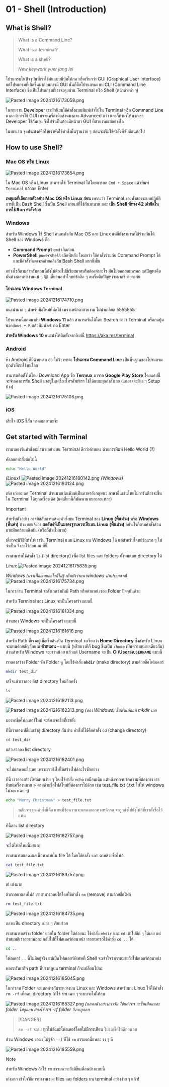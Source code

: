 # 01 - Shell (Introduction)

## What is Shell?

> What is a Command Line? 
> 
> What is a terminal? 
> 
> What is a shell? 
> 
> *New keywork yuer jang lei*

โปรแกรมในปัจจุบันที่เราใช้กันแบบมีปุ่มให้กด หรือเรียกว่า GUI (Graphical User Interface) แต่โปรแกรมที่เกิดขึ้นมาก่อนการมี GUI นั่นก็คือโปรแกรมแบบ CLI (Command Line Interface) ซึ่งเป็นโปรแกรมที่เราจะคุยผ่าน Terminal หรือ Shell (หน้าต่างดำ ๆ)

![Pasted image 20241216173058.png](/screenshots/Pasted%20image%2020241216173058.png)


ในสายงาน Developer เรามักนิยมใช้คำสั่งแบบพิมพ์เข้าไปใน Terminal หรือ Command Line มากกว่าการใช้ GUI เพราะเครื่องมือส่วนมากจะ Advanced กว่า และก็ทำมาให้พวกเรา Developer ใช้กันเอง จึงไม่จำเป็นต้องมีหน้าตา GUI ที่สวยงามแต่อย่างใด

ในบทแรก จุดประสงค์คือให้เราหัดใช้คำสั่งพื้นฐานง่าย ๆ ก่อนจะเริ่มใช้คำสั่งที่ซับซ้อนต่อไป

## How to use Shell?

### Mac OS หรือ Linux

![Pasted image 20241216173854.png](/screenshots/Pasted%20image%2020241216173854.png)

ใน Mac OS หรือ Linux สามารถใช้ Terminal ได้โดยการกด `Cmd + Space` แล้วพิมพ์ `Terminal` แล้วกด Enter

**เหตุผลที่เลือกยกตัวอย่าง Mac OS หรือ Linux ก่อน** เพราะว่า Terminal ของทั้งสองระบบปฏิบัติการนี้เป็น Bash Shell ซึ่งเป็น Shell เก่าแก่ที่ใช้กันมานาน และ **เป็น Shell ที่ทาง 42 เค้ายึดในการใช้ Run คำสั่งด้วย**
### Windows

สำหรับ Windows ใช้ Shell คนละตัวกับ Mac OS และ Linux แต่ก็ยังสามารถใช้ร่วมกันได้ Shell ของ Windows คือ 

- **Command Prompt** `cmd` เกิดก่อน
- **PowerShell** `powershell` เกิดทีหลัง ใหม่กว่า ใช้คำสั่งร่วมกับ Command Prompt ได้ และมีคำสั่งที่*พอจะ*คล้ายคลึงกับ Bash Shell มากยิ่งขึ้น

อย่างไรก็ตามสำหรับตอนนี้ยังไม่ต้องไปซีเรียสมากหรือต้องจำอะไร มันไม่ออกสอบหรอก แต่ปัญหาคือมันต่างตอนทำงานแน่ ๆ 😔 เดี๋ยวพอทำโจทย์ข้อลึก ๆ ละเริ่มติดปัญหาจะมาอธิบายละกัน
#### โปรแกรม Windows Terminal

![Pasted image 20241216174710.png](/screenshots/Pasted%20image%2020241216174710.png)

แนะนำมาก ๆ สำหรับมือใหม่ที่หัดใช้ เพราะหน้าตาสวยงาม ไม่น่าเกลียด 5555555

โปรแกรมนี้แถมมากับ **Windows 11** แล้ว สามารถรันได้โดย Search คำว่า Terminal หรือกดปุ่ม `Windows + R` แล้วพิมพ์ `wt` กด Enter

**สำหรับ Windows 10** แนะนำให้ติดตั้งจากลิงก์นี้ https://aka.ms/terminal 

### Android

ห๊า Android ก็มีด้วยหรอ อ๋อ ใช่จ้า เพราะ **โปรแกรม Command Line** เป็นพื้นฐานของโปรแกรมทุกตัวที่เราใช้บนโลก

สามารถติดตั้งได้โดย Download App ชื่อ **Termux** มาจาก **Google Play Store** โดยแอปนี้จะจำลองการรัน Shell มาอยู่ในเครื่องโทรศัพท์เรา ใช้ได้แทบทุกคำสั่งเลย (แต่อาจจะมีงง ๆ Setup บ้าง)

![Pasted image 20241216175106.png](/screenshots/Pasted%20image%2020241216175106.png)
### iOS

เสียใจ iOS ขี้กั้ก หาคอมเอานะจ๊ะ
## Get started with Terminal

เรามาลองรันคำสั่งอะไรบางอย่างบน Terminal ดีกว่าค้าบเตง ด้วยการพิมพ์ Hello World (?)

คัดลอกคำสั่งต่อไปนี้

```sh
echo "Hello World"
```

*(Linux)*
![Pasted image 20241216180142.png](/screenshots/Pasted%20image%2020241216180142.png)
*(Windows)*
![Pasted image 20241216180124.png](/screenshots/Pasted%20image%2020241216180124.png)

เห้ย เก่งอะ แต่ Terminal ส่วนมากเน้นพิมพ์เป็นภาษาอังกฤษนะ ภาษาอื่นเช่นไทยไม่การันตีว่าจะขึ้นใน Terminal ได้ทุกเครื่องเด้อ (แต่เดี๋ยวนี้ก็พัฒนามาเยอะละแหละ)

> [!IMPORTANT]
> สำหรับตัวอย่าง อาจมีสลับการแสดงคำสั่งบน Terminal ของ **Linux (พื้นม่วง)** หรือ **Windows (พื้นดำ)** บ้าง ขอแจ้งว่า **ผลลัพธ์ที่เป็นมาตรฐานควรเป็นบน Linux (พื้นม่วง)** อย่างไรก็ตามคำสั่งส่วนมากมักคล้ายคลึงกัน (หรือก็ต่างไม่มาก)
> 
> เดี๋ยวจะมีวิธีที่ทำให้เรารัน Terminal แบบ Linux บน Windows ได้ แต่สำหรับโจทย์ข้อแรก ๆ ไม่จำเป็น จึงละไว้ก่อน ณ ที่นี้

เราสามารถใช้คำสั่ง `ls` (list directory) เพื่อ list files และ folders ทั้งหมดบน directory ได้

*Linux*
![Pasted image 20241216175835.png](/screenshots/Pasted%20image%2020241216175835.png)

*Windows (ยาวเฟื้อยเลยอะไรก็ไม่รู้ เห็นยังว่าบน windows มันประหลาด)*
![Pasted image 20241216175734.png](/screenshots/Pasted%20image%2020241216175734.png)

ในการอ่าน Terminal จะสังเกตว่ามันมี Path หรือตำแหน่งของ Folder ปัจจุบันด้วย

สำหรับ Terminal ของ Linux จะเป็นโครงสร้างแบบนี้

![Pasted image 20241216181334.png](/screenshots/Pasted%20image%2020241216181334.png)

ส่วนของ Windows จะเป็นโครงสร้างแบบนี้

![Pasted image 20241216181616.png](/screenshots/Pasted%20image%2020241216181616.png)

สำหรับ Path ที่เราอยู่เมื่อเริ่มต้นเปิด Terminal จะเรียกว่า **Home Directory** ซึ่งสำหรับ Linux จะแทนด้วยสัญลักษณ์ **ตัวหนอน `~`** แบบนี้ (หรือบางทีก็ bug ขึ้นเป็น `/home` เป็นความหมายเดียวกัน) ส่วนสำหรับ Windows จะยาวหน่อย แล้วแต่ Username จะเป็น **C:\Users\\`USERNAME`** แบบนี้

เราลองสร้าง Folder ซัก Folder ดู โดยใช้คำสั่ง **`mkdir`** (make directory) ตามด้วยชื่อโฟลเดอร์

```sh
mkdir test_dir
```

เสร็จแล้วเราลอง list directory ใหม่อีกครั้ง

```sh
ls
```

![Pasted image 20241216182113.png](/screenshots/Pasted%20image%2020241216182113.png)

![Pasted image 20241216182313.png](/screenshots/Pasted%20image%2020241216182313.png)
*(ของ Windows) ขึ้นตั้งแต่ตอน mkdir เลย*

มองหาชื่อโฟลเดอร์ใหม่ จะต้องเจอชื่อที่เราตั้ง

ทีนี้เราลองเปลี่ยนเข้าสู่ directory กันบ้าง คำสั่งที่ใช้คือคำสั่ง `cd` (change directory)

```sh
cd test_dir
```

แล้วเราลอง list directory

![Pasted image 20241216182401.png](/screenshots/Pasted%20image%2020241216182401.png)

จะไม่แสดงอะไรเลย เพราะเรายังไม่ได้สร้างไฟล์อะไรซักอย่าง

ทีนี้ เราลองสร้างไฟล์แบบง่าย ๆ โดยใช้คำสั่ง `echo`  เหมือนเดิม แต่หลังจากจบข้อความที่ต้องการ เราพิมพ์เครื่องหมาย > ตามด้วยชื่อไฟล์ใหม่ที่ต้องการไปด้วย เช่น test_file.txt (.txt ใส่ให้ windows ไม่งอแงเฉย ๆ)

```sh
echo "Merry Christmas" > test_file.txt
```

> หลักการของคำสั่งนี้คือ แทนที่ข้อความจะแสดงออกทางหน้าจอ จะถูกส่งไปยังไฟล์ที่เราตั้งชื่อไว้แทน

ทีนี้ลอง list directory

![Pasted image 20241216182757.png](/screenshots/Pasted%20image%2020241216182757.png)

จะได้ไฟล์ใหม่นี้มาและ

เราสามารถแสดงผลเนื้อหาภายใน file ได้ โดยใช้คำสั่ง `cat` ตามด้วยชื่อไฟล์

```sh
cat test_file.txt
```

![Pasted image 20241216183757.png](/screenshots/Pasted%20image%2020241216183757.png)

เย้ เก่งมาก

ถ้าเราอยากลบไฟล์ เราสามารถลบได้โดยใช้คำสั่ง `rm` (remove) ตามด้วยชื่อไฟล์

```sh
rm test_file.txt
```

![Pasted image 20241216184735.png](/screenshots/Pasted%20image%2020241216184735.png)

กลายเป็น directory เปล่า ๆ เรียบร้อย

เราสามารถสร้าง folder ย่อยใน folder ได้ด้วยนะ ใช้คำสั่ง `mkdir` และ `cd` เข้าไปลึก ๆ ได้เลย แต่ถ้าสมมติเราอยากพอละ กลับไปที่โฟลเดอร์ก่อนหน้า เราสามารถใช้คำสั่ง `cd ..` ได้

```sh
cd ..
```

โฟลเดอร์ `..` นี้ไม่มีอยู่จริง แต่เป็นโฟลเดอร์พิเศษที่ Shell จะเข้าใจว่าเราหมายถึงโฟลเดอร์ก่อนหน้า

พอเรารันเสร็จ path ที่ปรากฏบน terminal ก็จะเปลี่ยนไปละ

![Pasted image 20241216185045.png](/screenshots/Pasted%20image%2020241216185045.png)

ในการลบ Folder จะแตกต่างกันระหว่างบน Linux และ Windows สำหรับบน Linux ให้ใช้คำสั่ง `rm -rf` เพื่อลบ directory ถ้าใช้ rm เฉย ๆ ระบบจะไม่ให้ลบ

![Pasted image 20241216185327.png](/screenshots/Pasted%20image%2020241216185327.png)
*(แสดงตัวอย่างการรัน ใช้แค่ rm จะขึ้นเตือนและ folder ไม่ถูกลบ ต้องใช้ rm -rf folder จึงจะถูกลบ*

> [!DANGER]
> 
> `rm -rf` จะลบ **ทุกไฟล์และโฟลเดอร์โดยไม่มีการเตือน** โปรดเช็คให้ดีก่อนลบ

ส่วน Windows งอแง ไม่รู้จัก `-rf` ก็ใช้ `rm` ธรรมดานี่แหละ งง ๆ ดี

![Pasted image 20241216185559.png](/screenshots/Pasted%20image%2020241216185559.png)

> [!NOTE]
> สำหรับ Windows ถ้าใช้ `rm` ธรรมดาจะยังมีขึ้นเตือนบ้างแบบนี้

เก่งมาก เข้าใจวิธีการทำงานของ files และ folders บน terminal อย่างง่าย ๆ แล้ว!

